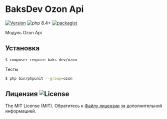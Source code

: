 # BaksDev Ozon Api

[![Version](https://img.shields.io/badge/version-7.2.7-blue)](https://github.com/baks-dev/ozon/releases)
![php 8.4+](https://img.shields.io/badge/php-min%208.4-red.svg)
[![packagist](https://img.shields.io/badge/packagist-green)](https://packagist.org/packages/baks-dev/ozon)

Модуль Ozon Api

## Установка

``` bash
$ composer require baks-dev/ozon
```

Тесты

``` bash
$ php bin/phpunit --group=ozon
```


## Лицензия ![License](https://img.shields.io/badge/MIT-green)

The MIT License (MIT). Обратитесь к [Файлу лицензии](LICENSE.md) за дополнительной информацией.

